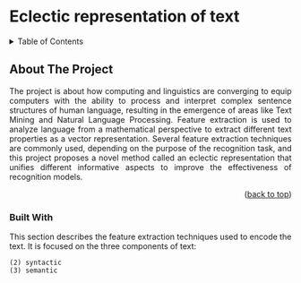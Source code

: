 # Eclectic representation of text
<a name="readme-top"></a>

<!-- TABLE OF CONTENTS -->
<details>
  <summary>Table of Contents</summary>
  <ol>
    <li>
      <a href="#about-the-project">About The Project</a>
    </li>
  </ol>
</details>

<!-- ABOUT THE PROJECT -->
## About The Project

<p style="text-align: justify;">The project is about how computing and linguistics are converging to equip computers with the ability to process and interpret complex sentence structures of human language, resulting in the emergence of areas like Text Mining and Natural Language Processing. Feature extraction is used to analyze language from a mathematical perspective to extract different text properties as a vector representation. Several feature extraction techniques are commonly used, depending on the purpose of the recognition task, and this project proposes a novel method called an eclectic representation that unifies different informative aspects to improve the effectiveness of recognition models.</p>

<p align="right">(<a href="#readme-top">back to top</a>)</p>

### Built With

This section describes the feature extraction techniques used to encode the text. 
It is focused on the three components of text: 
```(1) lexical
(2) syntactic
(3) semantic


